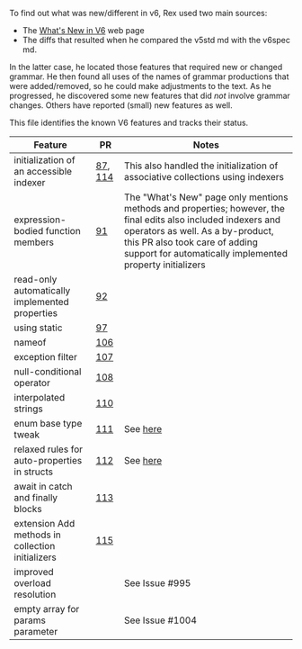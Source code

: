 To find out what was new/different in v6, Rex used two main sources:

- The [What's New in V6](https://docs.microsoft.com/en-us/dotnet/csharp/whats-new/csharp-6) web page
- The diffs that resulted when he compared the v5std md with the v6spec md.

In the latter case, he located those features that required new or changed grammar. He then found all uses of the names of grammar productions that were added/removed, so he could make adjustments to the text. As he progressed, he discovered some new features that did *not* involve grammar changes. Others have reported (small) new features as well.

This file identifies the known V6 features and tracks their status.

Feature | PR | Notes
-------- | --- | ----------
initialization of an accessible indexer  | [87](https://github.com/ECMA-TC49-TG2/conversion-to-markdown/pull/87), [114](https://github.com/ECMA-TC49-TG2/conversion-to-markdown/pull/114) | This also handled the initialization of associative collections using indexers
expression-bodied function members | [91](https://github.com/ECMA-TC49-TG2/conversion-to-markdown/pull/91) | The "What's New" page only mentions methods and properties; however, the final edits also included indexers and operators as well. As a by-product, this PR also took care of adding support for automatically implemented property initializers
read-only automatically implemented properties | [92](https://github.com/ECMA-TC49-TG2/conversion-to-markdown/pull/92) | 
using static |  [97](https://github.com/ECMA-TC49-TG2/conversion-to-markdown/pull/97) |
nameof | [106](https://github.com/ECMA-TC49-TG2/conversion-to-markdown/pull/106) |
exception filter |  [107](https://github.com/ECMA-TC49-TG2/conversion-to-markdown/pull/107) |
null-conditional operator | [108](https://github.com/ECMA-TC49-TG2/conversion-to-markdown/pull/108) |
interpolated strings | [110](https://github.com/ECMA-TC49-TG2/conversion-to-markdown/pull/110) |
enum base type tweak |  [111](https://github.com/ECMA-TC49-TG2/conversion-to-markdown/pull/111) | See [here](https://github.com/dotnet/csharplang/blob/master/proposals/csharp-6.0/enum-base-type.md)
relaxed rules for auto-properties in structs |  [112](https://github.com/ECMA-TC49-TG2/conversion-to-markdown/pull/112) | See [here](https://github.com/dotnet/csharplang/blob/master/proposals/csharp-6.0/struct-autoprop-init.md)
await in catch and finally blocks | [113](https://github.com/ECMA-TC49-TG2/conversion-to-markdown/pull/113) |
extension Add methods in collection initializers | [115](https://github.com/ECMA-TC49-TG2/conversion-to-markdown/pull/115) |
improved overload resolution | | See Issue #995 
empty array for params parameter | | See Issue #1004  
